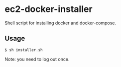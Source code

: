 # ec2-docker-installer
Shell script for installing docker and docker-compose.

## Usage
```console
$ sh installer.sh
```

Note: you need to log out once.
